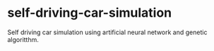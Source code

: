 # self-driving-car-simulation
Self driving car simulation using artificial neural network and genetic algoritthm.
